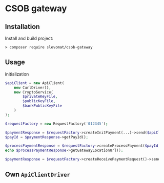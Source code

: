 # CSOB gateway

## Installation

Install and build project:

```
> composer require slevomat/csob-gateway
```


## Usage

initialization

```php
$apiClient = new ApiClient(
	new CurlDriver(),
	new CryptoService(
		$privateKeyFile,
        $publicKeyFile,
        $bankPublicKeyFile
	)
);

$requestFactory = new RequestFactory('012345');

$paymentResponse = $requestFactory->createInitPayment(...)->send($apiClient);
$payId = $paymentResponse->getPayId();

$processPaymentResponse = $requestFactory->createProcessPayment($payId);
echo $processPaymentResponse->getGatewayLocationUrl();

$paymentResponse = $requestFactory->createReceivePaymentRequest()->send($apiClient, $_POST);

```


## Own `ApiClientDriver`


